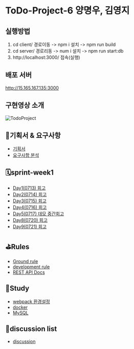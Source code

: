 # ToDo-Project-6 양명우, 김영지

## 실행방법
1. cd client/ 경로이동 -> npm i 설치 -> npm run build 
2. cd server/ 경로리동 -> num i 설치 -> npm run start:db
3. http://localhost:3000/ 접속(실행)

## 배포 서버
http://15.165.167.135:3000

## 구현영상 소개
![TodoProject](https://github.com/woowa-techcamp-2020/todo-6/blob/develop/Todo-6.gif)

## 👊기획서 & 요구사항
* [기획서](https://docs.google.com/presentation/d/1AF2MNzwGHh97_6DpIhgM1NHHGggtCBYelHHtwxuQkgA/edit#slide=id.p)
* [요구사항 분석](https://www.notion.so/2-8b22795c6c7a4506a83aadbbc16c85c5)

## 🗓sprint-week1 
* [Day1(0713) 회고](https://github.com/woowa-techcamp-2020/todo-6/wiki/Day1(0713)-%ED%9A%8C%EA%B3%A0)
* [Day2(0714) 회고](https://github.com/woowa-techcamp-2020/todo-6/wiki/Day2(0714)-%ED%9A%8C%EA%B3%A0)
* [Day3(0715) 회고](https://github.com/woowa-techcamp-2020/todo-6/wiki/Day2(0715)-%ED%9A%8C%EA%B3%A0)
* [Day4(0716) 회고](https://github.com/woowa-techcamp-2020/todo-6/wiki/Day3(0716)-%ED%9A%8C%EA%B3%A0)
* [Day5(0717) 데모 중간회고](https://github.com/woowa-techcamp-2020/todo-6/wiki/Week1(0717)-%EB%8D%B0%EB%AA%A8%EB%8D%B0%EC%9D%B4-%EC%A4%91%EA%B0%84%ED%9A%8C%EA%B3%A0)
* [Day8(0720) 회고](https://github.com/woowa-techcamp-2020/todo-6/wiki/Day8(0720)-%ED%9A%8C%EA%B3%A0)
* [Day9(0721) 회고](https://github.com/woowa-techcamp-2020/todo-6/wiki/Day9(0721)-%ED%9A%8C%EA%B3%A0)



## ⛳️Rules
* [Ground rule](https://github.com/woowa-techcamp-2020/todo-6/wiki/Ground-rule)
* [development rule](https://github.com/woowa-techcamp-2020/todo-6/wiki/%EA%B0%9C%EB%B0%9C-%EB%A3%B0)
* [REST API Docs](https://github.com/woowa-techcamp-2020/todo-6/wiki/REST-API-Doc)


## 📑Study
* [webpack 환경설정](https://github.com/woowa-techcamp-2020/todo-6/wiki/Webpack-%ED%99%98%EA%B2%BD%EC%84%A4%EC%A0%95)
* [docker](https://github.com/woowa-techcamp-2020/todo-6/wiki/Docker)
* [MySQL](https://github.com/woowa-techcamp-2020/todo-6/wiki/MySQL)

## 👏discussion list
- [discussion](https://github.com/woowa-techcamp-2020/todo-6/wiki/discusion)
